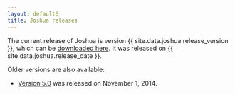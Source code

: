 ```yaml
---
layout: default6
title: Joshua releases
---
```


The current release of Joshua is version {{ site.data.joshua.release_version }}, which can be [downloaded
here](current/). It was released on {{ site.data.joshua.release_date }}.

Older versions are also available:

- [Version 5.0](5.0/) was released on November 1, 2014.
